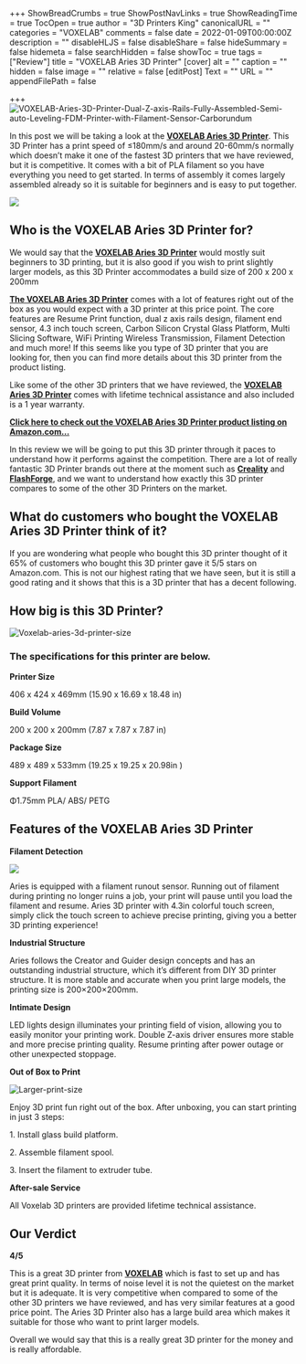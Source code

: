 +++
ShowBreadCrumbs = true
ShowPostNavLinks = true
ShowReadingTime = true
TocOpen = true
author = "3D Printers King"
canonicalURL = ""
categories = "VOXELAB"
comments = false
date = 2022-01-09T00:00:00Z
description = ""
disableHLJS = false
disableShare = false
hideSummary = false
hidemeta = false
searchHidden = false
showToc = true
tags = ["Review"]
title = "VOXELAB Aries 3D Printer"
[cover]
alt = ""
caption = ""
hidden = false
image = ""
relative = false
[editPost]
Text = ""
URL = ""
appendFilePath = false

+++
![VOXELAB-Aries-3D-Printer-Dual-Z-axis-Rails-Fully-Assembled-Semi-auto-Leveling-FDM-Printer-with-Filament-Sensor-Carborundum](https://images-na.ssl-images-amazon.com/images/I/61ciuglafIL._AC_UL604_SR604,400_.jpg "VOXELAB-Aries-3D-Printer-Dual-Z-axis-Rails-Fully-Assembled-Semi-auto-Leveling-FDM-Printer-with-Filament-Sensor-Carborundum")

In this post we will be taking a look at the [**VOXELAB Aries 3D Printer**](#).  This 3D Printer has a print speed of ≤180mm/s and around 20-60mm/s normally which doesn’t make it one of the fastest 3D printers that we have reviewed, but it is competitive.  It comes with a bit of PLA filament so you have everything you need to get started.  In terms of assembly it comes largely assembled already so it is suitable for beginners and is easy to put together.

![](/uploads/1a38ad4f-c18d-4634-8b41-7457084f9b15.jpeg)

## Who is the VOXELAB Aries 3D Printer for?

We would say that the [**VOXELAB Aries 3D Printer**](#) would mostly suit beginners to 3D printing, but it is also good if you wish to print slightly larger models, as this 3D Printer accommodates a build size of 200 x 200 x 200mm 

[**The VOXELAB Aries 3D Printer**](#) comes with a lot of features right out of the box as you would expect with a 3D printer at this price point.  The core features are Resume Print function, dual z axis rails design, filament end sensor, 4.3 inch touch screen, Carbon Silicon Crystal Glass Platform, Multi Slicing Software, WiFi Printing Wireless Transmission, Filament Detection and much more!  If this seems like you type of 3D printer that you are looking for, then you can find more details about this 3D printer from the product listing.

Like some of the other 3D printers that we have reviewed, the [**VOXELAB Aries 3D Printer**](#) comes with lifetime technical assistance and also included is a 1 year warranty.

[**Click here to check out the VOXELAB Aries 3D Printer product listing on Amazon.com…**](#)

In this review we will be going to put this 3D printer through it paces to understand how it performs against the competition.  There are a lot of really fantastic 3D Printer brands out there at the moment such as [**Creality**](/category/creality/) and [**FlashForge**](/category/flashforge/), and we want to understand how exactly this 3D printer compares to some of the other 3D Printers on the market.

## What do customers who bought the VOXELAB Aries 3D Printer think of it?

If you are wondering what people who bought this 3D printer thought of it 65% of customers who bought this 3D printer gave it 5/5 stars on Amazon.com.  This is not our highest rating that we have seen, but it is still a good rating and it shows that this is a 3D printer that has a decent following.

## How big is this 3D Printer?

![Voxelab-aries-3d-printer-size](/uploads/7a694467-95f9-47cc-8f80-5fff3499c3c5.jpeg "Voxelab-aries-3d-printer-size")

### **The specifications for this printer are below.** 

**Printer Size**

406 x 424 x 469mm (15.90 x 16.69 x 18.48 in)

**Build Volume**

200 x 200 x 200mm (7.87 x 7.87 x 7.87 in)

**Package Size**

489 x 489 x 533mm (19.25 x 19.25 x 20.98in )

**Support Filament**

Φ1.75mm PLA/ ABS/ PETG

## Features of the VOXELAB Aries 3D Printer

**Filament Detection**

![](/uploads/ed20f94b-9348-4a4d-814f-ae114202f425.jpeg)

Aries is equipped with a filament runout sensor. Running out of filament during printing no longer ruins a job, your print will pause until you load the filament and resume. Aries 3D printer with 4.3in colorful touch screen, simply click the touch screen to achieve precise printing, giving you a better 3D printing experience!

**Industrial Structure**

Aries follows the Creator and Guider design concepts and has an outstanding industrial structure, which it’s different from DIY 3D printer structure. It is more stable and accurate when you print large models, the printing size is 200×200×200mm.

**Intimate Design**

LED lights design illuminates your printing field of vision, allowing you to easily monitor your printing work. Double Z-axis driver ensures more stable and more precise printing quality. Resume printing after power outage or other unexpected stoppage.

**Out of Box to Print**

![Larger-print-size](/uploads/569b650b-d4f9-4170-99cf-dc8aed2fe39d.jpeg "Larger-print-size")

Enjoy 3D print fun right out of the box. After unboxing, you can start printing in just 3 steps: 

1\. Install glass build platform. 

2\. Assemble filament spool. 

3\. Insert the filament to extruder tube.

**After-sale Service**

All Voxelab 3D printers are provided lifetime technical assistance. 

## Our Verdict

**4/5**

This is a great 3D printer from [**VOXELAB**](/category/voxelab) which is fast to set up and has great print quality.  In terms of noise level it is not the quietest on the market but it is adequate.  It is very competitive when compared to some of the other 3D printers we have reviewed, and has very similar features at a good price point.  The Aries 3D Printer also has a large build area which makes it suitable for those who want to print larger models.  

Overall we would say that this is a really great 3D printer for the money and is really affordable.  
